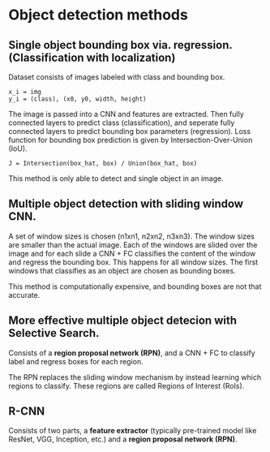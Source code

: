 # Object detection methods

## Single object bounding box via. regression. (Classification with localization)
Dataset consists of images labeled with class and bounding box.

    x_i = img
    y_i = (class), (x0, y0, width, height)
    
The image is passed into a CNN and features are extracted. Then fully connected layers to predict class (classification), and seperate fully connected layers to predict bounding box parameters (regression).
Loss function for bounding box prediction is given by Intersection-Over-Union (IoU).

    J = Intersection(box_hat, box) / Union(box_hat, box)

This method is only able to detect and single object in an image.

## Multiple object detection with sliding window CNN.
A set of window sizes is chosen (n1xn1, n2xn2, n3xn3). The window sizes are smaller than the actual image. Each of the windows are slided over the image and for each slide a CNN + FC classifies the content of the window and regress the bounding box. This happens for all window sizes. The first windows that classifies as an object are chosen as bounding boxes.

This method is computationally expensive, and bounding boxes are not that accurate.


## More effective multiple object detecion with Selective Search.
Consists of a **region proposal network (RPN)**, and a CNN + FC to classify label and regress boxes for each region.

The RPN replaces the sliding window mechanism by instead learning which regions to classify. These regions are called Regions of Interest (RoIs). 


## R-CNN
Consists of two parts, a **feature extractor** (typically pre-trained model like ResNet, VGG, Inception, etc.) and a **region proposal network (RPN)**.
